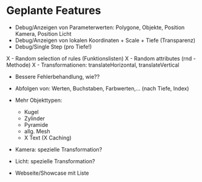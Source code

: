 Geplante Features
=================
- Debug/Anzeigen von Parameterwerten: Polygone, Objekte, Position Kamera, Position Licht
- Debug/Anzeigen von lokalen Koordinaten + Scale + Tiefe (Transparenz)
- Debug/Single Step (pro Tiefe!)

X - Random selection of rules (Funktionslisten)
X - Random attributes (rnd - Methode)
X - Transformationen: translateHorizontal, translateVertical

- Bessere Fehlerbehandlung, wie??

- Abfolgen von: Werten, Buchstaben, Farbwerten,... (nach Tiefe, Index)
- Mehr Objekttypen: 
  - Kugel
  - Zylinder
  - Pyramide
  - allg. Mesh
  - X Text (X Caching)

- Kamera: spezielle Transformation?
- Licht: spezielle Transformation?

- Webseite/Showcase mit Liste
